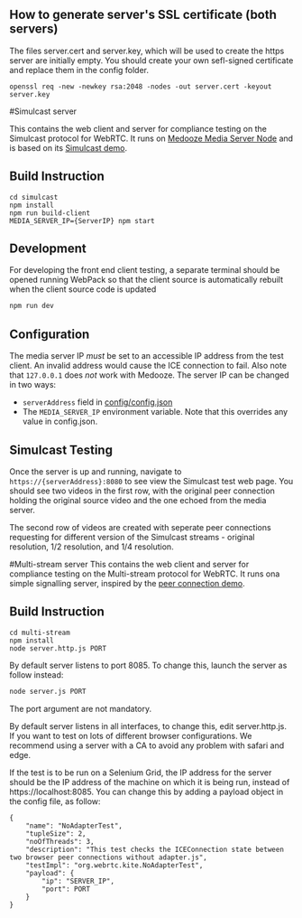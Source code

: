 ## How to generate server's SSL certificate (both servers)

The files server.cert and server.key, which will be used to create the https server 
are initially empty. You should create your own sefl-signed certificate and 
replace them in the config folder.


```
openssl req -new -newkey rsa:2048 -nodes -out server.cert -keyout server.key
```

#Simulcast server

This contains the web client and server for compliance testing on
the Simulcast protocol for WebRTC. It runs on
[Medooze Media Server Node](https://github.com/medooze/media-server-node)
and is based on its [Simulcast demo](https://github.com/medooze/media-server-demo-node).

## Build Instruction

```
cd simulcast
npm install
npm run build-client
MEDIA_SERVER_IP={ServerIP} npm start
```

## Development

For developing the front end client testing, a separate terminal should
be opened running WebPack so that the client source is automatically
rebuilt when the client source code is updated

```bash
npm run dev
```

## Configuration

The media server IP _must_ be set to an accessible IP address from the test
client. An invalid address would cause the ICE connection to fail. Also note
that `127.0.0.1` does _not_ work with Medooze. The server IP can be changed in
two ways:

  - `serverAddress` field in [config/config.json](config/config.json)
  - The `MEDIA_SERVER_IP` environment variable. Note that this overrides
    any value in config.json.
   

## Simulcast Testing

Once the server is up and running, navigate to `https://{serverAddress}:8080`
to see view the Simulcast test web page. You should see two videos in the first
row, with the original peer connection holding the original source video
and the one echoed from the media server.

The second row of videos are created with seperate peer connections requesting
for different version of the Simulcast streams - original resolution, 1/2
resolution, and 1/4 resolution.

#Multi-stream server
This contains the web client and server for compliance testing on
the Multi-stream protocol for WebRTC. It runs ona simple signalling server, inspired
by the [peer connection demo](https://webrtc.github.io/samples/src/content/getusermedia/gum/).

## Build Instruction


```
cd multi-stream
npm install
node server.http.js PORT
```



By default server listens to port 8085. To change this, launch the server as follow instead:

```sh
node server.js PORT
```

The port argument are not mandatory.

By default server listens in all interfaces, to change this, edit server.http.js. If you want to test on lots of different browser configurations. We recommend using a server with a CA to avoid any problem with safari and edge.

If the test is to be run on a Selenium Grid, the IP address for the server should be the IP address of the machine on which it is being run, instead of https://localhost:8085. You can change this by adding a payload object in the config file, as follow:

    {
        "name": "NoAdapterTest",
        "tupleSize": 2,
        "noOfThreads": 3,
        "description": "This test checks the ICEConnection state between two browser peer connections without adapter.js",
        "testImpl": "org.webrtc.kite.NoAdapterTest",
        "payload": {
            "ip": "SERVER_IP",
            "port": PORT
        }
    }